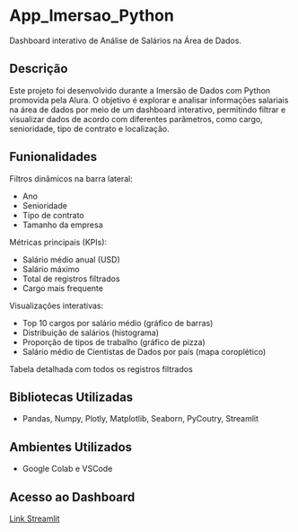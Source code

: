 # **App_Imersao_Python**
Dashboard interativo de Análise de Salários na Área de Dados.

## Descrição
Este projeto foi desenvolvido durante a Imersão de Dados com Python promovida pela Alura.
O objetivo é explorar e analisar informações salariais na área de dados por meio de um dashboard interativo, permitindo filtrar e visualizar dados de acordo com diferentes parâmetros, como cargo, senioridade, tipo de contrato e localização.

## Funionalidades
Filtros dinâmicos na barra lateral:
* Ano
* Senioridade
* Tipo de contrato
* Tamanho da empresa

Métricas principais (KPIs):
* Salário médio anual (USD)
* Salário máximo
* Total de registros filtrados
* Cargo mais frequente

Visualizações interativas:
* Top 10 cargos por salário médio (gráfico de barras)
* Distribuição de salários (histograma)
* Proporção de tipos de trabalho (gráfico de pizza)
* Salário médio de Cientistas de Dados por país (mapa coroplético)

Tabela detalhada com todos os registros filtrados
## Bibliotecas Utilizadas
* Pandas, Numpy, Plotly, Matplotlib, Seaborn, PyCoutry, Streamlit

## Ambientes Utilizados
* Google Colab e VSCode

## Acesso ao Dashboard
[Link Streamlit](https://appimersaopython-swzvwpo2hf48rorzzkgz8u.streamlit.app/)



